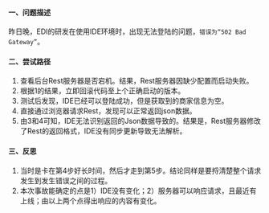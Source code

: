 #### 一、问题描述

昨日晚，EDI的研发在使用IDE环境时，出现无法登陆的问题，`错误为“502 Bad Gateway”`。

#### 二、尝试路径

1. 查看后台Rest服务器是否宕机。结果，Rest服务器因缺少配置而启动失败。
2. 根据1的结果，立即回滚代码至上个正确启动的版本。
3. 测试后发现，IDE已经可以登陆成功，但是获取到的商家信息为空。
4. 直接通过浏览器请求Rest，发现可以正常返回json数据。
5. 由3和4可知，IDE无法识别返回的Json数据导致的。结果是，Rest服务器修改了Rest的返回格式，IDE没有同步更新导致无法解析。

#### 三、反思

1. 当时是卡在第4步好长时间，然后才走到第5步。结论同样是要捋清楚整个请求发生到发生错误之间的过程。
2. 本次事故能确定的点是1）IDE没有变化；2）服务器可以响应请求，且最近有上线；由以上两个点得出响应的内容有变化。
